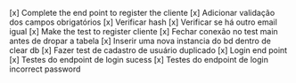 [x] Complete the end point to register the cliente
[x] Adicionar validação dos campos obrigatórios
[x] Verificar hash
[x] Verificar se há outro email igual
[x] Make the test to register cliente
[x] Fechar conexão no test main antes de dropar a tabela
[x] Inserir uma nova instancia do bd dentro de clear db
[x] Fazer test de cadastro de usuário duplicado
[x] Login end point
[x] Testes do endpoint de login sucess
[x] Testes do endpoint de login incorrect password

